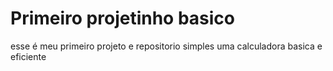 # Primeiro projetinho basico
 esse é meu primeiro projeto e repositorio simples uma calculadora basica e eficiente 
